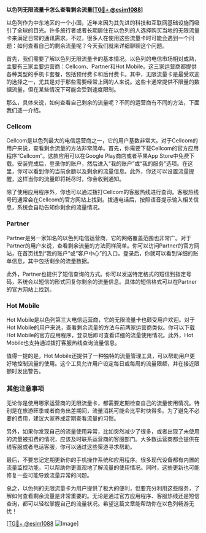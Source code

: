**以色列无限流量卡怎么查看剩余流量[[TG💪+ @esim1088](https://t.me/s/esim1088)]**

以色列作为中东地区的一个小国，近年来因为其先进的科技和互联网基础设施而吸引了全球的目光。许多旅行者或者长期居住在以色列的人选择购买当地的无限流量卡来满足日常的通讯需求。不过，很多人在使用这些流量卡时可能会遇到一个问题：如何查看自己的剩余流量呢？今天我们就来详细聊聊这个问题。

首先，我们需要了解以色列无限流量卡的基本情况。以色列的电信市场相对成熟，主要有三家主要运营商：Cellcom、Partner和Hot Mobile。这三家运营商都提供各种类型的手机卡套餐，包括预付费卡和后付费卡。其中，无限流量卡是最受欢迎的选择之一，尤其是对于那些需要经常上网的人来说。这些卡通常提供不限量的数据流量，但在某些情况下可能会受到速度限制。

那么，具体来说，如何查看自己剩余的流量呢？不同的运营商有不同的方法，下面我们逐一介绍。

### Cellcom

Cellcom是以色列最大的电信运营商之一，它的用户基数非常大。对于Cellcom的用户来说，查看剩余流量的方法非常简单。首先，你需要下载Cellcom的官方应用程序“Cellcom”。这款应用可以在Google Play商店或者苹果App Store中免费下载。安装完成后，登录你的账户，然后进入“我的账户”或“我的服务”选项。在这里，你可以看到你的当前余额以及剩余的流量信息。此外，你还可以设置流量提醒，这样当你的流量即将耗尽时，你会收到通知。

除了使用应用程序外，你也可以通过拨打Cellcom的客服热线进行查询。客服热线号码通常会在Cellcom的官方网站上找到。拨通电话后，按照语音提示输入相关信息，系统会自动告知你剩余的流量情况。

### Partner

Partner是另一家知名的以色列电信运营商，它的网络覆盖范围也非常广。对于Partner的用户来说，查看剩余流量的方法同样简单。你可以访问Partner的官方网站，在首页找到“我的账户”或“客户中心”的入口。登录后，你就可以看到详细的账单信息，其中包括剩余的流量数据。

此外，Partner也提供了短信查询的方式。你可以发送特定格式的短信到指定号码，系统会以短信的形式回复你剩余的流量信息。具体的短信格式可以在Partner的官方网站上找到。

### Hot Mobile

Hot Mobile是以色列第三大电信运营商，它的无限流量卡也颇受用户欢迎。对于Hot Mobile的用户来说，查看剩余流量的方法与前两家运营商类似。你可以下载Hot Mobile的官方应用程序，登录后即可查看详细的流量使用情况。此外，Hot Mobile也支持通过拨打客服热线查询流量信息。

值得一提的是，Hot Mobile还提供了一种独特的流量管理工具，可以帮助用户更好地控制流量的使用。这个工具允许用户设定每日或每周的流量限额，并在接近限额时发出警告。

### 其他注意事项

无论你是使用哪家运营商的无限流量卡，都需要定期检查自己的流量使用情况。特别是在旅游旺季或者商务出差期间，流量消耗可能会比平时快得多。为了避免不必要的费用，建议大家养成定期查看流量的习惯。

另外，如果你发现自己的流量使用异常，比如突然减少了很多，或者出现了未使用的流量被扣费的情况，应该及时联系运营商的客服部门。大多数运营商都会提供在线客服或者电话客服，你可以通过这些渠道寻求帮助。

最后，不要忘记定期更新你的手机操作系统和应用程序。很多现代设备都有内置的流量监控功能，可以帮助你更直观地了解流量的使用情况。同时，这些更新也可能修复一些可能导致流量异常的问题。

总之，以色列的无限流量卡为用户提供了极大的便利，但要充分利用这些服务，了解如何查看剩余流量是非常重要的。无论是通过官方应用程序、客服热线还是短信查询，都可以轻松掌握自己的流量状况。希望这篇文章能帮助你在以色列畅游无忧！

[[TG💪+ @esim1088](https://t.me/s/esim1088) ![Image](https://i.postimg.cc/4NQfJmqS/Snipaste-2025-05-13-00-14-12.png)]